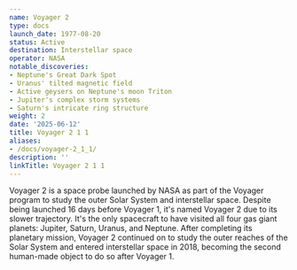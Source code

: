 ```yaml
---
name: Voyager 2
type: docs
launch_date: 1977-08-20
status: Active
destination: Interstellar space
operator: NASA
notable_discoveries:
- Neptune's Great Dark Spot
- Uranus' tilted magnetic field
- Active geysers on Neptune's moon Triton
- Jupiter's complex storm systems
- Saturn's intricate ring structure
weight: 2
date: '2025-06-12'
title: Voyager 2 1 1
aliases:
- /docs/voyager-2_1_1/
description: ''
linkTitle: Voyager 2 1 1
---
```


Voyager 2 is a space probe launched by NASA as part of the Voyager program to study the outer Solar System and interstellar space. Despite being launched 16 days before Voyager 1, it's named Voyager 2 due to its slower trajectory. It's the only spacecraft to have visited all four gas giant planets: Jupiter, Saturn, Uranus, and Neptune. After completing its planetary mission, Voyager 2 continued on to study the outer reaches of the Solar System and entered interstellar space in 2018, becoming the second human-made object to do so after Voyager 1.
